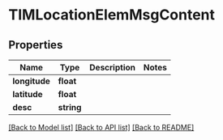 # TIMLocationElemMsgContent

## Properties
Name | Type | Description | Notes
------------ | ------------- | ------------- | -------------
**longitude** | **float** |  | 
**latitude** | **float** |  | 
**desc** | **string** |  | 

[[Back to Model list]](../README.md#documentation-for-models) [[Back to API list]](../README.md#documentation-for-api-endpoints) [[Back to README]](../README.md)


